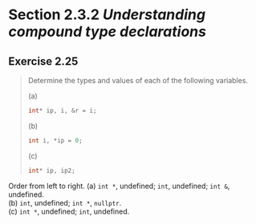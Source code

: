 # Section 2.3.2 _Understanding compound type declarations_

## Exercise 2.25

> Determine the types and values of each of the following variables.
>
> (a)
> ```cpp
> int* ip, i, &r = i;
> ```
> (b)
> ```cpp
> int i, *ip = 0;
> ```
> (c)
> ```cpp
> int* ip, ip2;
> ```

Order from left to right.
(a) `int *`, undefined; `int`, undefined; `int &`, undefined.  
(b) `int`, undefined; `int *`, `nullptr`.  
(c) `int *`, undefined; `int`, undefined.
